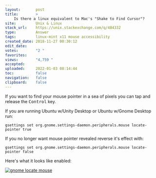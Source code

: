 ```yaml
---
layout:       post
title:        >
    Is there a linux equivalent to Mac's "Shake to Find Cursor"?
site:         Unix & Linux
stack_url:    https://unix.stackexchange.com/q/484332
type:         Answer
tags:         linux-mint x11 mouse accessibility
created_date: 2018-11-27 00:30:12
edit_date:    
votes:        "2 "
favorites:    
views:        "4,759 "
accepted:     
uploaded:     2022-01-03 08:14:44
toc:          false
navigation:   false
clipboard:    false
---
```


If you want to find your mouse pointer in a sea of pixels you can tap and release the <kbd>Control</kbd> key.

If you are running Ubuntu w/Unity Desktop or Ubuntu w/Gnome Desktop run: 

``` 
gsettings set org.gnome.settings-daemon.peripherals.mouse locate-pointer true

```

If you no longer want mouse pointer revealed reverse it's effect with:

``` 
gsettings set org.gnome.settings-daemon.peripherals.mouse locate-pointer false

```

Here's what it looks like enabled:

[![gnome locate mouse][1]][1]


  [1]: https://i.stack.imgur.com/xZLsN.gif
